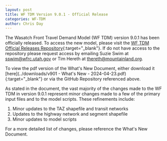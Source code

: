 ```yaml
---
layout: post
title: WF TDM Version 9.0.1 - Official Release
categories: WF-TDM
author: Chris Day
---
```


The Wasatch Front Travel Demand Model (WF TDM) version 9.0.1 has been officially released. To access the new model, please visit the [WF TDM Official Releases Repository](https://github.com/WFRCAnalytics/WF-TDM-Official-Releases/releases/tag/v9.0.1-official){:target="_blank"}. If do not have access to the repository please request access by emailing Suzie Swim at sswim@wfrc.utah.gov or Tim Hereth at thereth@mountainland.org.

To view the pdf version of the What's New Document, either download it [here](../downloads/v901 - What's New - 2024-04-23.pdf){:target="_blank"} or via the GitHub Repository referenced above. 

As stated in the document, the vast majority of the changes made to the WF TDM in version 9.0.1 represent minor changes made to a few of the primary input files and to the model scripts. These refinements include:

 1. Minor updates to the TAZ shapefile and transit networks
 2. Updates to the highway network and segment shapefile
 3. Minor updates to model scripts

For a more detailed list of changes, please reference the What's New Document.
